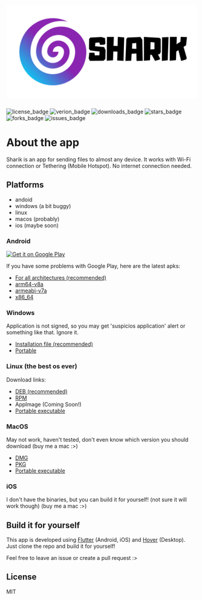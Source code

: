 # ![sharik_feature_graphic]

![license_badge]
![verion_badge]
![downloads_badge]
![stars_badge]
![forks_badge]
![issues_badge]

# About the app

Sharik is an app for sending files to almost any device. It works with Wi-Fi connection or Tethering (Mobile Hotspot). No internet connection needed.

## Platforms

- andoid
- windows (a bit buggy)
- linux
- macos (probably)
- ios (maybe soon)

### Android

<a href='https://play.google.com/store/apps/details?id=dev.alkhalaf.sharik&pcampaignid=pcampaignidMKT-Other-global-all-co-prtnr-py-PartBadge-Mar2515-1'><img alt='Get it on Google Play' src='https://play.google.com/intl/en_us/badges/static/images/badges/en_badge_web_generic.png' width="200"/></a>

If you have some problems with Google Play, here are the latest apks:

- [For all architectures (recommended)](https://github.com/yazeedalkhalaf/sharik/releases/download/v0.0.1/sharik_v0.0.1_android.apk)
- [arm64-v8a](https://github.com/yazeedalkhalaf/sharik/releases/download/v0.0.1/sharik_v0.0.1_android_arm64_v8a.apk)
- [armeabi-v7a](https://github.com/yazeedalkhalaf/sharik/releases/download/v0.0.1/sharik_v0.0.1_android_armeabi_v7a.apk)
- [x86_64](https://github.com/yazeedalkhalaf/sharik/releases/download/v0.0.1/sharik_v0.0.1_android_x86_64.apk)

### Windows

Application is not signed, so you may get 'suspicios application' alert or something like that. Ignore it.

- [Installation file (recommended)](https://github.com/yazeedalkhalaf/sharik/releases/download/v0.0.1/sharik_v0.0.1_windows.msi)
- [Portable](https://github.com/yazeedalkhalaf/sharik/releases/download/v0.0.1/sharik_v0.0.1_windows.zip)

### Linux (the best os ever)

Download links:

- [DEB (recommended)](https://github.com/yazeedalkhalaf/sharik/releases/download/v0.0.1/sharik_v0.0.1_linux.deb)
- [RPM](https://github.com/yazeedalkhalaf/sharik/releases/download/v0.0.1/sharik_v0.0.1_linux.rpm)
- AppImage (Coming Soon!)
- [Portable executable](https://github.com/yazeedalkhalaf/sharik/releases/download/v0.0.1/sharik_v0.0.1_linux.zip)

### MacOS

May not work, haven't tested, don't even know which version you should download (buy me a mac :>)

- [DMG](https://github.com/yazeedalkhalaf/sharik/releases/download/v0.0.1/sharik_v0.0.1_darwin.dmg)
- [PKG](https://github.com/yazeedalkhalaf/sharik/releases/download/v0.0.1/sharik_v0.0.1_darwin.pkg)
- [Portable executable](https://github.com/yazeedalkhalaf/sharik/releases/download/v0.0.1/sharik_v0.0.1_darwin.zip)

### iOS

I don't have the binaries, but you can build it for yourself! (not sure it will work though) (buy me a mac :>)

## Build it for yourself

This app is developed using [Flutter](https://flutter.dev) (Android, iOS) and [Hover](https://hover.build) (Desktop).
Just clone the repo and build it for yourself!

Feel free to leave an issue or create a pull request :>

## License

MIT

[sharik_feature_graphic]: assets/sharik_feature_graphic.png
[license_badge]: https://img.shields.io/github/license/yazeedalkhalaf/sharik?style=for-the-badge
[downloads_badge]: https://img.shields.io/github/downloads/YazeedAlKhalaf/Sharik/total?style=for-the-badge
[verion_badge]: https://img.shields.io/github/v/release/YazeedAlKhalaf/Sharik?style=for-the-badge
[stars_badge]: https://img.shields.io/github/stars/YazeedAlKhalaf/Sharik?style=for-the-badge
[issues_badge]: https://img.shields.io/github/issues/YazeedAlKhalaf/Sharik?style=for-the-badge
[forks_badge]: https://img.shields.io/github/forks/YazeedAlKhalaf/Sharik?style=for-the-badge
